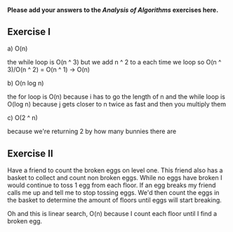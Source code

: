 #### Please add your answers to the ***Analysis of  Algorithms*** exercises here.

## Exercise I

a) O(n)

the while loop is O(n ^ 3) but we add n ^ 2
to a each time we loop so 
O(n ^ 3)/O(n ^ 2) = O(n ^ 1) -> O(n)


b) O(n log n)

the for loop is O(n)
    because i has to go the length of n
and the while loop is O(log n)
    because j gets closer to n twice as fast
and then you multiply them



c) O(2 ^ n)

because we're returning 2 by how many bunnies there are

## Exercise II

Have a friend to count the broken eggs on level one. 
This friend also has a basket to collect and count non broken eggs.
While no eggs have broken I would continue to toss 1 egg from
each floor.
    If an egg breaks my friend calls me up 
        and tell me to stop tossing eggs.
We'd then count the eggs in the basket to determine
the amount of floors until eggs will start breaking.

Oh and this is linear search, O(n) because I count each floor until I find a broken egg.
